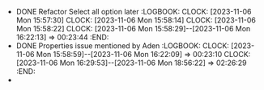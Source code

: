 - DONE Refactor Select all option later
  :LOGBOOK:
  CLOCK: [2023-11-06 Mon 15:57:30]
  CLOCK: [2023-11-06 Mon 15:58:14]
  CLOCK: [2023-11-06 Mon 15:58:22]
  CLOCK: [2023-11-06 Mon 15:58:29]--[2023-11-06 Mon 16:22:13] =>  00:23:44
  :END:
- DONE Properties issue mentioned by Aden
  :LOGBOOK:
  CLOCK: [2023-11-06 Mon 15:58:59]--[2023-11-06 Mon 16:22:09] =>  00:23:10
  CLOCK: [2023-11-06 Mon 16:29:53]--[2023-11-06 Mon 18:56:22] =>  02:26:29
  :END:
-